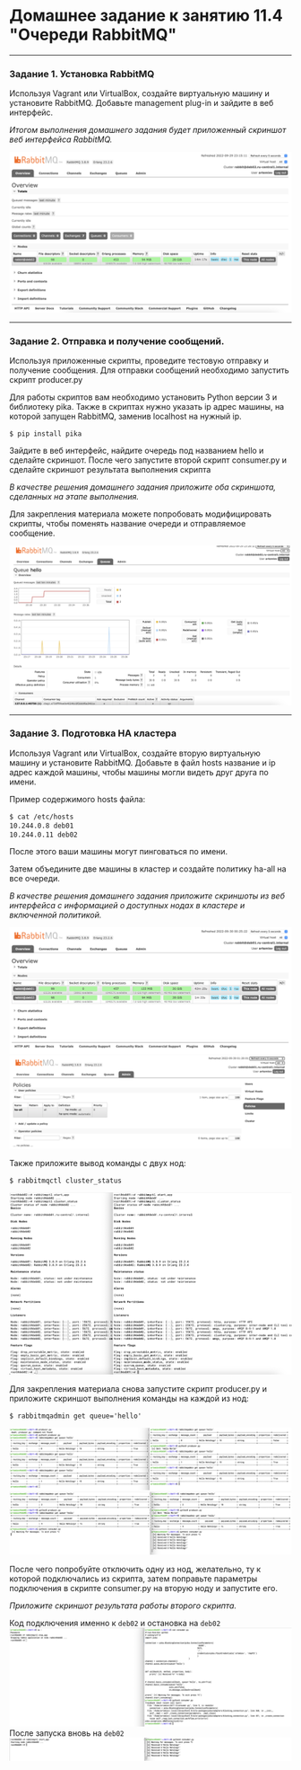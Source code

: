 # Домашнее задание к занятию 11.4 "Очереди RabbitMQ"

---

### Задание 1. Установка RabbitMQ

Используя Vagrant или VirtualBox, создайте виртуальную машину и установите RabbitMQ.
Добавьте management plug-in и зайдите в веб интерфейс.

*Итогом выполнения домашнего задания будет приложенный скриншот веб интерфейса RabbitMQ.*

![task1 screen](https://github.com/paive-media/netology_dz_11-1/blob/main/dz_db_11-4_screen1.png "RabbitMQ managment web gui")

---

### Задание 2. Отправка и получение сообщений.

Используя приложенные скрипты, проведите тестовую отправку и получение сообщения.
Для отправки сообщений необходимо запустить скрипт producer.py

Для работы скриптов вам необходимо установить Python версии 3 и библиотеку pika.
Также в скриптах нужно указать ip адрес машины, на которой запущен RabbitMQ, заменив localhost на нужный ip.

```shell script
$ pip install pika
```

Зайдите в веб интерфейс, найдите очередь под названием hello и сделайте скриншот.
После чего запустите второй скрипт consumer.py и сделайте скриншот результата выполнения скрипта

*В качестве решения домашнего задания приложите оба скриншота, сделанных на этапе выполнения.*

Для закрепления материала можете попробовать модифицировать скрипты, чтобы поменять название очереди и отправляемое сообщение.

![task1 screen](https://github.com/paive-media/netology_dz_11-1/blob/main/dz_db_11-4_screen2.png "RabbitMQ hello x2")

---

### Задание 3. Подготовка HA кластера

Используя Vagrant или VirtualBox, создайте вторую виртуальную машину и установите RabbitMQ.
Добавьте в файл hosts название и ip адрес каждой машины, чтобы машины могли видеть друг друга по имени.

Пример содержимого hosts файла:
```shell script
$ cat /etc/hosts
10.244.0.8 deb01
10.244.0.11 deb02
```
После этого ваши машины могут пинговаться по имени.

Затем объедините две машины в кластер и создайте политику ha-all на все очереди.

*В качестве решения домашнего задания приложите скриншоты из веб интерфейса с информацией о доступных нодах в кластере и включенной политикой.*

![task1 screen](https://github.com/paive-media/netology_dz_11-1/blob/main/dz_db_11-4_screen3-1.png "RabbitMQ cluster nodes")
![task1 screen](https://github.com/paive-media/netology_dz_11-1/blob/main/dz_db_11-4_screen3-2.png "RabbitMQ cluster policy")

Также приложите вывод команды с двух нод:

```shell script
$ rabbitmqctl cluster_status
```

![task1 screen](https://github.com/paive-media/netology_dz_11-1/blob/main/dz_db_11-4_screen3-3.png "RabbitMQ cluster nodes")

Для закрепления материала снова запустите скрипт producer.py и приложите скриншот выполнения команды на каждой из нод:

```shell script
$ rabbitmqadmin get queue='hello'
```
![task1 screen](https://github.com/paive-media/netology_dz_11-1/blob/main/dz_db_11-4_screen3-4.png "RabbitMQ cluster tests")
![task1 screen](https://github.com/paive-media/netology_dz_11-1/blob/main/dz_db_11-4_screen3-5.png "RabbitMQ cluster tests")

После чего попробуйте отключить одну из нод, желательно, ту к которой подключались из скрипта, затем поправьте параметры подключения в скрипте consumer.py на вторую ноду и запустите его.

*Приложите скриншот результата работы второго скрипта.*

Код подключения именно к `deb02` и остановка на `deb02`
![task1 screen](https://github.com/paive-media/netology_dz_11-1/blob/main/dz_db_11-4_screen3-6.png "RabbitMQ deb02 stop")
После запуска вновь на `deb02`
![task1 screen](https://github.com/paive-media/netology_dz_11-1/blob/main/dz_db_11-4_screen3-7.png "RabbitMQ deb01 fail2conn")

